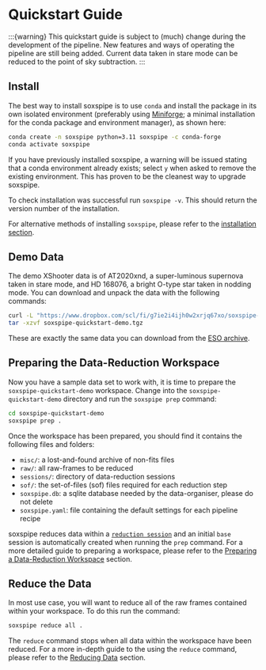 # Quickstart Guide

:::{warning}
This quickstart guide is subject to (much) change during the development of the pipeline. New features and ways of operating the pipeline are still being added. Current data taken in stare mode can be reduced to the point of sky subtraction. 
:::

## Install

The best way to install soxspipe is to use `conda` and install the package in its own isolated environment (preferably using [Miniforge](https://github.com/conda-forge/miniforge); a minimal installation for the conda package and environment manager), as shown here:

``` bash
conda create -n soxspipe python=3.11 soxspipe -c conda-forge
conda activate soxspipe
```

If you have previously installed soxspipe, a warning will be issued stating that a conda environment already exists; select `y` when asked to remove the existing environment. This has proven to be the cleanest way to upgrade soxspipe.

To check installation was successful run `soxspipe -v`. This should return the version number of the installation.

For alternative methods of installing `soxspipe`, please refer to the [installation section](installation.md).

## Demo Data

The demo XShooter data is of AT2020xnd, a super-luminous supernova taken in stare mode, and HD 168076, a bright O-type star taken in nodding mode. You can download and unpack the data with the following commands:

```bash
curl -L "https://www.dropbox.com/scl/fi/g7ie2i4ijh0w2xrjq67xo/soxspipe-quickstart-demo-lite.tgz?rlkey=eow6ujhyyo1drmzv2yt2qpo8i&dl=1" > soxspipe-quickstart-demo.tgz
tar -xzvf soxspipe-quickstart-demo.tgz
```

These are exactly the same data you can download from the [ESO archive](http://archive.eso.org/eso/eso_archive_main.html).

## Preparing the Data-Reduction Workspace

Now you have a sample data set to work with, it is time to prepare the `soxspipe-quickstart-demo` workspace. Change into the `soxspipe-quickstart-demo` directory and run the `soxspipe prep` command:

```bash
cd soxspipe-quickstart-demo
soxspipe prep .
```

Once the workspace has been prepared, you should find it contains the following files and folders:

- `misc/`: a lost-and-found archive of non-fits files
- `raw/`: all raw-frames to be reduced
- `sessions/`: directory of data-reduction sessions
- `sof/`: the set-of-files (sof) files required for each reduction step
- `soxspipe.db`: a sqlite database needed by the data-organiser, please do not delete
- `soxspipe.yaml`: file containing the default settings for each pipeline recipe

soxspipe reduces data within a [`reduction session`](./sessions.md) and an initial `base` session is automatically created when running the `prep` command. For a more detailed guide to preparing a workspace, please refer to the [Preparing a Data-Reduction Workspace](preparing_a_workspace.md) section.

## Reduce the Data

In most use case, you will want to reduce all of the raw frames contained within your workspace. To do this run the command:

```bash
soxspipe reduce all .
```

The `reduce` command stops when all data within the workspace have been reduced. For a more in-depth guide to the using the `reduce` command, please refer to the [Reducing Data](reductions/index.md) section.
